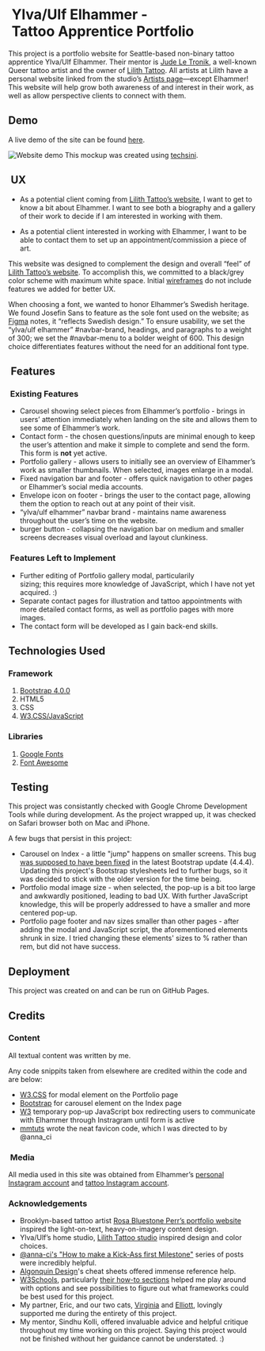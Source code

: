 #  Ylva/Ulf Elhammer - Tattoo Apprentice Portfolio 

This project is a portfolio website for Seattle-based non-binary tattoo apprentice Ylva/Ulf Elhammer. Their mentor is [Jude Le Tronik](https://judeletronik.com), a well-known Queer tattoo artist and the owner of [Lilith Tattoo](https://lilithtattooseattle.com). All artists at Lilith have a personal website linked from the studio’s [Artists page](https://lilithtattooseattle.com/artists)—except Elhammer! This website will help grow both awareness of and interest in their work, as well as allow perspective clients to connect with them.

## Demo 

A live demo of the site can be found [here](https://itmemarg.github.io/MS1-elhammer/).

![Website demo](https://github.com/ItMeMarg/MilestoneOne/blob/master/assets/images/demo.png?raw=true)
This mockup was created using [techsini](https://techsini.com/multi-mockup/index.php).


##  UX

*  As a potential client coming from [Lilith Tattoo’s website](https://lilithtattooseattle.com), I want to get to know a bit about Elhammer. I want to see both a biography and a gallery of their work to decide if I am interested in working with them.


*  As a potential client interested in working with Elhammer, I want to be able to contact them to set up an appointment/commission a piece of art.

This website was designed to complement the design and overall “feel” of [Lilith Tattoo’s website](https://lilithtattooseattle.com). To accomplish this, we committed to a black/grey color scheme with maximum white space. Initial [wireframes](../wireframes/milestone1.pdf) do not include features we added for better UX.

When choosing a font, we wanted to honor Elhammer’s Swedish heritage. We found Josefin Sans to feature as the sole font used on the website; as [Figma](https://figma.com/google-fonts/josefin-sans-font-pairings/) notes, it “reflects Swedish design.” To ensure usability, we set the “ylva/ulf elhammer” #navbar-brand, headings, and paragraphs to a weight of 300; we set the #navbar-menu to a bolder weight of 600. This design choice differentiates features without the need for an additional font type. 


##  Features

###  Existing Features

*  Carousel showing select pieces from Elhammer’s portfolio - brings in users’ attention immediately when landing on the site and allows them to see some of Elhammer’s work.
*  Contact form - the chosen questions/inputs are minimal enough to keep the user’s attention and make it simple to complete and send the form. This form is **not** yet active.
*  Portfolio gallery - allows users to initially see an overview of Elhammer’s work as smaller thumbnails. When selected, images enlarge in a modal. 
*  Fixed navigation bar and footer - offers quick navigation to other pages or Elhammer’s social media accounts.
*  Envelope icon on footer - brings the user to the contact page, allowing them the option to reach out at any point of their visit. 
*  “ylva/ulf elhammer” navbar brand - maintains name awareness throughout the user’s time on the website. 
*  burger button - collapsing the navigation bar on medium and smaller screens decreases visual overload and layout clunkiness. 

###  Features Left to Implement
*  Further editing of Portfolio gallery modal, particularily sizing; this requires more knowledge of JavaScript, which I have not yet acquired. :)
*  Separate contact pages for illustration and tattoo appointments with more detailed contact forms, as well as portfolio pages with more images.
*  The contact form will be developed as I gain back-end skills. 

##  Technologies Used

### Framework
1.  [Bootstrap 4.0.0](https://getbootstrap.com)
2.  HTML5	
3.  CSS
4.  [W3.CSS/JavaScript](https://www.w3schools.com/w3css)

###  Libraries 
1.  [Google Fonts](https://fonts.google.com)
2.  [Font Awesome](https://fontawesome.com)

##  Testing

This project was consistantly checked with Google Chrome Development Tools while during development. As the project wrapped up, it was checked on Safari browser both on Mac and iPhone. 

A few bugs that persist in this project:
*  Carousel on Index - a little "jump" happens on smaller screens. This bug [was supposed to have been fixed](https://github.com/twbs/bootstrap/issues/22420) in the latest Bootstrap update (4.4.4). Updating this project's Bootstrap stylesheets led to further bugs, so it was decided to stick with the older version for the time being. 
*  Portfolio modal image size - when selected, the pop-up is a bit too large and awkwardly positioned, leading to bad UX. With further JavaScript knowledge, this will be properly addressed to have a smaller and more centered pop-up. 
* Portfolio page footer and nav sizes smaller than other pages - after adding the modal and JavaScript script, the aforementioned elements shrunk in size. I tried changing these elements' sizes to % rather than rem, but did not have success. 

##  Deployment
This project was created on and can be run on GitHub Pages. 

##  Credits


### Content

All textual content was written by me. 

Any code snippits taken from elsewhere are credited within the code and are below:
*  [W3.CSS](https://www.w3schools.com/w3css/w3css_modal.asp) for modal element on the Portfolio page
*  [Bootstrap](https://getbootstrap.com/docs/4.0/components/carousel/) for carousel element on the Index page
*  [W3](https://www.w3schools.com/js/js_popup.asp) temporary pop-up JavaScript box redirecting users to communicate with Elhammer through Instragram until form is active
*  [mmtuts](https://youtu.be/kEf1xSwX5D8) wrote the neat favicon code, which I was directed to by @anna_ci


###  Media

All media used in this site was obtained from Elhammer’s [personal Instagram account](https://www.instagram.com/yelvis/) and [tattoo Instagram account](https://www.instagram.com/ylva.tattoo).

###  Acknowledgements

*  Brooklyn-based tattoo artist [Rosa Bluestone Perr’s portfolio website](https://bluestonebabe.com/) inspired the light-on-text, heavy-on-imagery content design.
*  Ylva/Ulf’s home studio, [Lilith Tattoo studio](https://lilithtattooseattle.com) inspired design and color choices.
*  [@anna-ci's "How to make a Kick-Ass first Milestone"](https://slack-files.com/files-pri-safe/T0L30B202-FL1APG8SW/milestone_1_part_1.pdf?c=1586896605-8e988cbd8fc198b0) series of posts were incredibly helpful.
*  [Algonquin Design](https://learn-the-web.algonquindesign.ca/topics/html-semantics-cheat-sheet/)'s cheat sheets offered immense reference help.
*  [W3Schools](https://www.w3schools.com/), particularly [their how-to sections](https://www.w3schools.com/howto/default.asp) helped me play around with options and see possibilities to figure out what frameworks could be best used for this project. 
*  My partner, Eric, and our two cats, [Virginia](https://twitter.com/MiltantModerate/status/1249902617880186885) and [Elliott](https://twitter.com/MiltantModerate/status/1249477542488113153), lovingly supported me during the entirety of this project. 
*  My mentor, Sindhu Kolli, offered invaluable advice and helpful critique throughout my time working on this project. Saying this project would not be finished without her guidance cannot be understated. :) 

